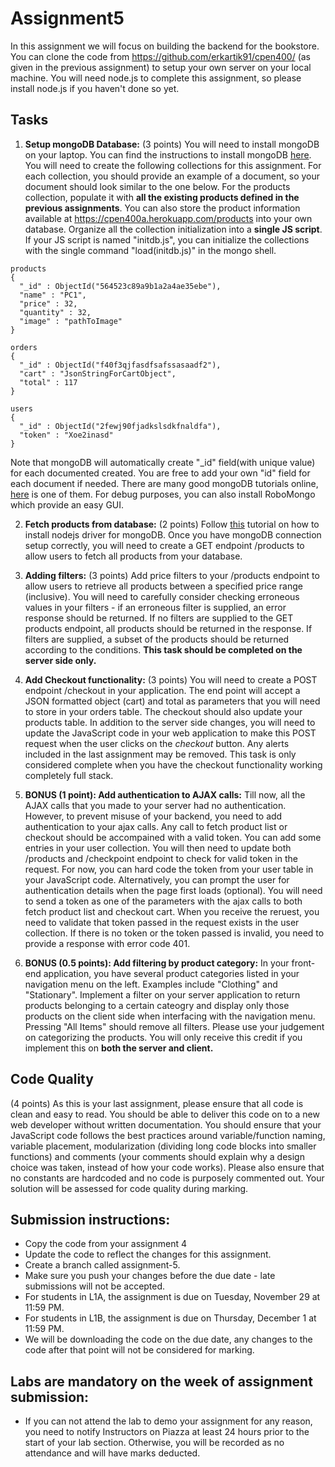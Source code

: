 # Assignment5

In this assignment we will focus on building the backend for the bookstore. You can clone the code from https://github.com/erkartik91/cpen400/ (as given in the previous assignment) to setup your own server on your local machine.
You will need node.js to complete this assignment, so please install node.js if you haven't done so yet. 

## Tasks
1. **Setup mongoDB Database:** (3 points) You will need to install mongoDB on your laptop. You can find the instructions to install mongoDB [here](https://docs.mongodb.org/manual/installation/). You will need to create the following collections for this assignment. For each collection, you should provide an example of a document, so your document should look similar to the one below. For the products collection, populate it with **all the existing products defined in the previous assignments**. You can also store the product information available at https://cpen400a.herokuapp.com/products into your own database. Organize all the collection initialization into a **single JS script**. If your JS script is named "initdb.js", you can initialize the collections with the single command "load(initdb.js)" in the mongo shell.
  ```
  products
  {
    "_id" : ObjectId("564523c89a9b1a2a4ae35ebe"),
    "name" : "PC1",
    "price" : 32,
    "quantity" : 32,
    "image" : "pathToImage"
  }
  
  orders
  {
    "_id" : ObjectId("f40f3qjfasdfsafssasaadf2"),
    "cart" : "JsonStringForCartObject",
    "total" : 117
  }
  
  users
  {
    "_id" : ObjectId("2fewj90fjadkslsdkfnaldfa"),
    "token" : "Xoe2inasd"
  }
  
  ```
  
  Note that mongoDB will automatically create "_id" field(with unique value) for each documented created. You are free to add your own "id" field for each document if needed. There are many good mongoDB tutorials online, [here](https://docs.mongodb.org/manual/core/crud-introduction/) is one of them. For debug purposes, you can also install RoboMongo which provide an easy GUI.

2. **Fetch products from database:** (2 points) Follow [this](https://docs.mongodb.org/ecosystem/drivers/node-js/) tutorial on how to install nodejs driver for mongoDB. Once you have mongoDB connection setup correctly, you will need to create a GET endpoint /products to allow users to fetch all products from your database.

3. **Adding filters:** (3 points) Add price filters to your /products endpoint to allow users to retrieve all products between a specified price range (inclusive). You will need to carefully consider checking erroneous values in your filters - if an erroneous filter is supplied, an error response should be returned. If no filters are supplied to the GET products endpoint, all products should be returned in the response. If filters are supplied, a subset of the products should be returned according to the conditions. **This task should be completed on the server side only.** 

4. **Add Checkout functionality:** (3 points) You will need to create a POST endpoint /checkout in your application. The end point will accept a JSON formatted object (cart) and total as parameters that you will need to store in your orders table. The checkout should also update your products table. In addition to the server side changes, you will need to update the JavaScript code in your web application to make this POST request when the user clicks on the *checkout* button. Any alerts included in the last assignment may be removed. This task is only considered complete when you have the checkout functionality working completely full stack.

5. **BONUS (1 point): Add authentication to AJAX calls:** Till now, all the AJAX calls that you made to your server had no authentication. However, to prevent misuse of your backend, you need to add authentication to your ajax calls. Any call to fetch product list or checkout should be accompained with a valid token. You can add some entries in your user collection. You will then need to update both /products and /checkpoint endpoint to check for valid token in the request. For now, you can hard code the token from your user table in your JavaScript code. Alternatively, you can prompt the user for authentication details when the page first loads (optional). You will need to send a token as one of the parameters with the ajax calls to both fetch product list and checkout cart. When you receive the reruest, you need to validate that token passed in the request exists in the user collection. If there is no token or the token passed is invalid, you need to provide a response with error code 401.

6. **BONUS (0.5 points): Add filtering by product category:** In your front-end application, you have several product categories listed in your navigation menu on the left. Examples include "Clothing" and "Stationary". Implement a filter on your server application to return products belonging to a certain cateogry and display only those products on the client side when interfacing with the navigation menu. Pressing "All Items" should remove all filters. Please use your judgement on categorizing the products. You will only receive this credit if you implement this on **both the server and client.**

## Code Quality

(4 points) As this is your last assignment, please ensure that all code is clean and easy to read. You should be able to deliver this code on to a new web developer without written documentation. 
You should ensure that your JavaScript code follows the best practices around variable/function naming, variable placement, modularization (dividing long code blocks into smaller functions) and comments (your comments should explain why a design choice was taken, instead of how your code works). Please also ensure that no constants are hardcoded and no code is purposely commented out. Your solution will be assessed for code quality during marking.

## Submission instructions:

* Copy the code from your assignment 4
* Update the code to reflect the changes for this assignment.
* Create a branch called assignment-5.
* Make sure you push your changes before the due date - late submissions will not be accepted.
* For students in L1A, the assignment is due on Tuesday, November 29 at 11:59 PM.
* For students in L1B, the assignment is due on Thursday, December 1 at 11:59 PM.
* We will be downloading the code on the due date, any changes to the code after that point will not be considered for marking.

## Labs are mandatory on the week of assignment submission:

* If you can not attend the lab to demo your assignment for any reason, you need to notify Instructors on Piazza at least 24 hours prior to the start of your lab section. Otherwise, you will be recorded as no attendance and will have marks deducted.
